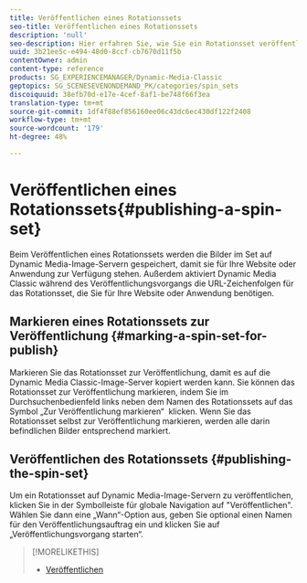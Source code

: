```yaml
---
title: Veröffentlichen eines Rotationssets
seo-title: Veröffentlichen eines Rotationssets
description: 'null'
seo-description: Hier erfahren Sie, wie Sie ein Rotationsset veröffentlichen.
uuid: 3b21ee5c-e494-48d0-8ccf-cb7670d11f5b
contentOwner: admin
content-type: reference
products: SG_EXPERIENCEMANAGER/Dynamic-Media-Classic
geptopics: SG_SCENESEVENONDEMAND_PK/categories/spin_sets
discoiquuid: 38efb70d-e17e-4cef-8af1-be748f66f3ea
translation-type: tm+mt
source-git-commit: 1df4f88ef856160ee06c43dc6ec430df122f2408
workflow-type: tm+mt
source-wordcount: '179'
ht-degree: 48%

---
```



# Veröffentlichen eines Rotationssets{#publishing-a-spin-set}

Beim Veröffentlichen eines Rotationssets werden die Bilder im Set auf Dynamic Media-Image-Servern gespeichert, damit sie für Ihre Website oder Anwendung zur Verfügung stehen. Außerdem aktiviert Dynamic Media Classic während des Veröffentlichungsvorgangs die URL-Zeichenfolgen für das Rotationsset, die Sie für Ihre Website oder Anwendung benötigen.

## Markieren eines Rotationssets zur Veröffentlichung {#marking-a-spin-set-for-publish}

Markieren Sie das Rotationsset zur Veröffentlichung, damit es auf die Dynamic Media Classic-Image-Server kopiert werden kann. Sie können das Rotationsset zur Veröffentlichung markieren, indem Sie im Durchsuchenbedienfeld links neben dem Namen des Rotationssets auf das Symbol „Zur Veröffentlichung markieren“  klicken. Wenn Sie das Rotationsset selbst zur Veröffentlichung markieren, werden alle darin befindlichen Bilder entsprechend markiert.

## Veröffentlichen des Rotationssets  {#publishing-the-spin-set}

Um ein Rotationsset auf Dynamic Media-Image-Servern zu veröffentlichen, klicken Sie in der Symbolleiste für globale Navigation auf &quot;Veröffentlichen&quot;. Wählen Sie dann eine „Wann“-Option aus, geben Sie optional einen Namen für den Veröffentlichungsauftrag ein und klicken Sie auf „Veröffentlichungsvorgang starten“.

>[!MORELIKETHIS]
>
>* [Veröffentlichen](publishing-files.md#publishing_files)

